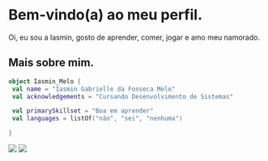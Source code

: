 # Bem-vindo(a) ao meu perfil.

Oi, eu sou a Iasmin, gosto de aprender, comer, jogar e amo meu namorado.

## Mais sobre mim.

<img align="right" width="300" scr="https://64.media.tumblr.com/874fe0f379f6845fd45f154796720a91/2608841a7897cb3f-21/s400x600/3bed188a799fcb291b65196aaab5125840747681.jpg" />

```kotlin
object Iasmin_Melo {
 val name = "Iasmin Gabrielle da Fonseca Melo"
 val acknowledgements = "Cursando Desenvolvimento de Sistemas"

 val primarySkillset = "Boa em aprender"
 val languages = listOf("não", "sei", "nenhuma")

} 
```
<p align="left">
 <a href="#" alt="Twitter">
  <img src="https://img.shields.io/badge/Twitter-1DA1F2?style=for-the-badge&logo=twitter&logoColor=whit&link=https://twitter.com/miminmf0" /></a>
  <a href="#" alt="Instagram">
  <img src="https://img.shields.io/badge/-Instagram-DF0174?style=flat-square&labelColor=DF0174&logo=instagram&logoColor=white&link=https://www.instagram.com/oimelof/" /></a>
</p> 

